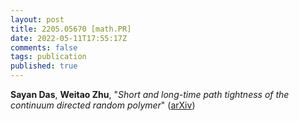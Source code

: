 ```yaml
---
layout: post
title: 2205.05670 [math.PR]
date: 2022-05-11T17:55:17Z
comments: false
tags: publication
published: true
---
```


<b>Sayan Das</b>, <b>Weitao Zhu</b>, "<i>Short and long-time path tightness of the continuum directed random  polymer</i>" ([arXiv](http://arxiv.org/abs/2205.05670v1))
